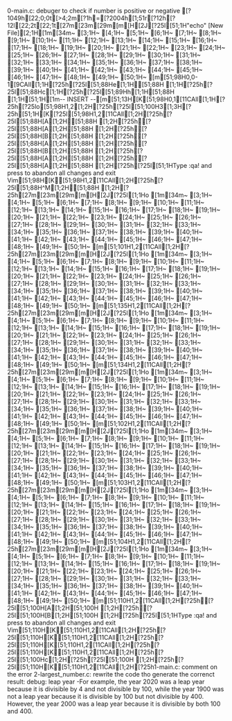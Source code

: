 0-main.c: debuger  to check if number is positive or negative
[?1049h[22;0;0t[>4;2m[?1h=[?2004h[1;51r[?12h[?12l[22;2t[22;1t[27m[23m[29m[m[H[2J[?25l[51;1H"echo" [New File][2;1H[1m[34m~                                                                                                                  [3;1H~                                                                                                                  [4;1H~                                                                                                                  [5;1H~                                                                                                                  [6;1H~                                                                                                                  [7;1H~                                                                                                                  [8;1H~                                                                                                                  [9;1H~                                                                                                                  [10;1H~                                                                                                                  [11;1H~                                                                                                                  [12;1H~                                                                                                                  [13;1H~                                                                                                                  [14;1H~                                                                                                                  [15;1H~                                                                                                                  [16;1H~                                                                                                                  [17;1H~                                                                                                                  [18;1H~                                                                                                                  [19;1H~                                                                                                                  [20;1H~                                                                                                                  [21;1H~                                                                                                                  [22;1H~                                                                                                                  [23;1H~                                                                                                                  [24;1H~                                                                                                                  [25;1H~                                                                                                                  [26;1H~                                                                                                                  [27;1H~                                                                                                                  [28;1H~                                                                                                                  [29;1H~                                                                                                                  [30;1H~                                                                                                                  [31;1H~                                                                                                                  [32;1H~                                                                                                                  [33;1H~                                                                                                                  [34;1H~                                                                                                                  [35;1H~                                                                                                                  [36;1H~                                                                                                                  [37;1H~                                                                                                                  [38;1H~                                                                                                                  [39;1H~                                                                                                                  [40;1H~                                                                                                                  [41;1H~                                                                                                                  [42;1H~                                                                                                                  [43;1H~                                                                                                                  [44;1H~                                                                                                                  [45;1H~                                                                                                                  [46;1H~                                                                                                                  [47;1H~                                                                                                                  [48;1H~                                                                                                                  [49;1H~                                                                                                                  [50;1H~                                                                                                                  [m[51;98H0,0-1[9CAll[1;1H[?25h[?25l[51;88He[1;1H[51;88H [1;1H[?25h[?25l[51;88Hc[1;1H[?25h[?25l[51;89Hh[1;1H[51;88H  [1;1H[51;1H[1m-- INSERT --[m[51;13H[K[51;98H0,1[11CAll[1;1H[?25h[?25lo[51;98H1,2[1;2H[?25h[?25l[51;100H3[1;3H[?25h[51;1H[K[?25l[51;98H1,2[11CAll[1;2H[?25h[?25l[51;88H[A[1;2H[51;88H  [1;2H[?25h[?25l[51;88H[A[1;2H[51;88H  [1;2H[?25h[?25l[51;88H[B[1;2H[51;88H  [1;2H[?25h[?25l[51;88H[A[1;2H[51;88H  [1;2H[?25h[?25l[51;88H[B[1;2H[51;88H  [1;2H[?25h[?25l[51;88H[A[1;2H[51;88H  [1;2H[?25h[?25l[51;88H[A[1;2H[51;88H  [1;2H[?25h[?25l[51;1HType  :qa!  and press <Enter> to abandon all changes and exit Vim[51;98H[K[51;98H1,2[11CAll[1;2H[?25h[?25l[51;88H^M[1;2H[51;88H  [1;2H[?25h[27m[23m[29m[m[H[2J[?25l[1;1Ho
[1m[34m~                                                                                                                     [3;1H~                                                                                                                     [4;1H~                                                                                                                     [5;1H~                                                                                                                     [6;1H~                                                                                                                     [7;1H~                                                                                                                     [8;1H~                                                                                                                     [9;1H~                                                                                                                     [10;1H~                                                                                                                     [11;1H~                                                                                                                     [12;1H~                                                                                                                     [13;1H~                                                                                                                     [14;1H~                                                                                                                     [15;1H~                                                                                                                     [16;1H~                                                                                                                     [17;1H~                                                                                                                     [18;1H~                                                                                                                     [19;1H~                                                                                                                     [20;1H~                                                                                                                     [21;1H~                                                                                                                     [22;1H~                                                                                                                     [23;1H~                                                                                                                     [24;1H~                                                                                                                     [25;1H~                                                                                                                     [26;1H~                                                                                                                     [27;1H~                                                                                                                     [28;1H~                                                                                                                     [29;1H~                                                                                                                     [30;1H~                                                                                                                     [31;1H~                                                                                                                     [32;1H~                                                                                                                     [33;1H~                                                                                                                     [34;1H~                                                                                                                     [35;1H~                                                                                                                     [36;1H~                                                                                                                     [37;1H~                                                                                                                     [38;1H~                                                                                                                     [39;1H~                                                                                                                     [40;1H~                                                                                                                     [41;1H~                                                                                                                     [42;1H~                                                                                                                     [43;1H~                                                                                                                     [44;1H~                                                                                                                     [45;1H~                                                                                                                     [46;1H~                                                                                                                     [47;1H~                                                                                                                     [48;1H~                                                                                                                     [49;1H~                                                                                                                     [50;1H~                                                                                                                     [m[51;101H1,2[11CAll[1;2H[?25h[27m[23m[29m[m[H[2J[?25l[1;1Ho
[1m[34m~                                                                                                                                                       [3;1H~                                                                                                                                                       [4;1H~                                                                                                                                                       [5;1H~                                                                                                                                                       [6;1H~                                                                                                                                                       [7;1H~                                                                                                                                                       [8;1H~                                                                                                                                                       [9;1H~                                                                                                                                                       [10;1H~                                                                                                                                                       [11;1H~                                                                                                                                                       [12;1H~                                                                                                                                                       [13;1H~                                                                                                                                                       [14;1H~                                                                                                                                                       [15;1H~                                                                                                                                                       [16;1H~                                                                                                                                                       [17;1H~                                                                                                                                                       [18;1H~                                                                                                                                                       [19;1H~                                                                                                                                                       [20;1H~                                                                                                                                                       [21;1H~                                                                                                                                                       [22;1H~                                                                                                                                                       [23;1H~                                                                                                                                                       [24;1H~                                                                                                                                                       [25;1H~                                                                                                                                                       [26;1H~                                                                                                                                                       [27;1H~                                                                                                                                                       [28;1H~                                                                                                                                                       [29;1H~                                                                                                                                                       [30;1H~                                                                                                                                                       [31;1H~                                                                                                                                                       [32;1H~                                                                                                                                                       [33;1H~                                                                                                                                                       [34;1H~                                                                                                                                                       [35;1H~                                                                                                                                                       [36;1H~                                                                                                                                                       [37;1H~                                                                                                                                                       [38;1H~                                                                                                                                                       [39;1H~                                                                                                                                                       [40;1H~                                                                                                                                                       [41;1H~                                                                                                                                                       [42;1H~                                                                                                                                                       [43;1H~                                                                                                                                                       [44;1H~                                                                                                                                                       [45;1H~                                                                                                                                                       [46;1H~                                                                                                                                                       [47;1H~                                                                                                                                                       [48;1H~                                                                                                                                                       [49;1H~                                                                                                                                                       [50;1H~                                                                                                                                                       [m[51;135H1,2[11CAll[1;2H[?25h[27m[23m[29m[m[H[2J[?25l[1;1Ho
[1m[34m~                                                                                                                                                      [3;1H~                                                                                                                                                      [4;1H~                                                                                                                                                      [5;1H~                                                                                                                                                      [6;1H~                                                                                                                                                      [7;1H~                                                                                                                                                      [8;1H~                                                                                                                                                      [9;1H~                                                                                                                                                      [10;1H~                                                                                                                                                      [11;1H~                                                                                                                                                      [12;1H~                                                                                                                                                      [13;1H~                                                                                                                                                      [14;1H~                                                                                                                                                      [15;1H~                                                                                                                                                      [16;1H~                                                                                                                                                      [17;1H~                                                                                                                                                      [18;1H~                                                                                                                                                      [19;1H~                                                                                                                                                      [20;1H~                                                                                                                                                      [21;1H~                                                                                                                                                      [22;1H~                                                                                                                                                      [23;1H~                                                                                                                                                      [24;1H~                                                                                                                                                      [25;1H~                                                                                                                                                      [26;1H~                                                                                                                                                      [27;1H~                                                                                                                                                      [28;1H~                                                                                                                                                      [29;1H~                                                                                                                                                      [30;1H~                                                                                                                                                      [31;1H~                                                                                                                                                      [32;1H~                                                                                                                                                      [33;1H~                                                                                                                                                      [34;1H~                                                                                                                                                      [35;1H~                                                                                                                                                      [36;1H~                                                                                                                                                      [37;1H~                                                                                                                                                      [38;1H~                                                                                                                                                      [39;1H~                                                                                                                                                      [40;1H~                                                                                                                                                      [41;1H~                                                                                                                                                      [42;1H~                                                                                                                                                      [43;1H~                                                                                                                                                      [44;1H~                                                                                                                                                      [45;1H~                                                                                                                                                      [46;1H~                                                                                                                                                      [47;1H~                                                                                                                                                      [48;1H~                                                                                                                                                      [49;1H~                                                                                                                                                      [50;1H~                                                                                                                                                      [m[51;134H1,2[11CAll[1;2H[?25h[27m[23m[29m[m[H[2J[?25l[1;1Ho
[1m[34m~                                                                                                                      [3;1H~                                                                                                                      [4;1H~                                                                                                                      [5;1H~                                                                                                                      [6;1H~                                                                                                                      [7;1H~                                                                                                                      [8;1H~                                                                                                                      [9;1H~                                                                                                                      [10;1H~                                                                                                                      [11;1H~                                                                                                                      [12;1H~                                                                                                                      [13;1H~                                                                                                                      [14;1H~                                                                                                                      [15;1H~                                                                                                                      [16;1H~                                                                                                                      [17;1H~                                                                                                                      [18;1H~                                                                                                                      [19;1H~                                                                                                                      [20;1H~                                                                                                                      [21;1H~                                                                                                                      [22;1H~                                                                                                                      [23;1H~                                                                                                                      [24;1H~                                                                                                                      [25;1H~                                                                                                                      [26;1H~                                                                                                                      [27;1H~                                                                                                                      [28;1H~                                                                                                                      [29;1H~                                                                                                                      [30;1H~                                                                                                                      [31;1H~                                                                                                                      [32;1H~                                                                                                                      [33;1H~                                                                                                                      [34;1H~                                                                                                                      [35;1H~                                                                                                                      [36;1H~                                                                                                                      [37;1H~                                                                                                                      [38;1H~                                                                                                                      [39;1H~                                                                                                                      [40;1H~                                                                                                                      [41;1H~                                                                                                                      [42;1H~                                                                                                                      [43;1H~                                                                                                                      [44;1H~                                                                                                                      [45;1H~                                                                                                                      [46;1H~                                                                                                                      [47;1H~                                                                                                                      [48;1H~                                                                                                                      [49;1H~                                                                                                                      [50;1H~                                                                                                                      [m[51;102H1,2[11CAll[1;2H[?25h[27m[23m[29m[m[H[2J[?25l[1;1Ho
[1m[34m~                                                                                                                       [3;1H~                                                                                                                       [4;1H~                                                                                                                       [5;1H~                                                                                                                       [6;1H~                                                                                                                       [7;1H~                                                                                                                       [8;1H~                                                                                                                       [9;1H~                                                                                                                       [10;1H~                                                                                                                       [11;1H~                                                                                                                       [12;1H~                                                                                                                       [13;1H~                                                                                                                       [14;1H~                                                                                                                       [15;1H~                                                                                                                       [16;1H~                                                                                                                       [17;1H~                                                                                                                       [18;1H~                                                                                                                       [19;1H~                                                                                                                       [20;1H~                                                                                                                       [21;1H~                                                                                                                       [22;1H~                                                                                                                       [23;1H~                                                                                                                       [24;1H~                                                                                                                       [25;1H~                                                                                                                       [26;1H~                                                                                                                       [27;1H~                                                                                                                       [28;1H~                                                                                                                       [29;1H~                                                                                                                       [30;1H~                                                                                                                       [31;1H~                                                                                                                       [32;1H~                                                                                                                       [33;1H~                                                                                                                       [34;1H~                                                                                                                       [35;1H~                                                                                                                       [36;1H~                                                                                                                       [37;1H~                                                                                                                       [38;1H~                                                                                                                       [39;1H~                                                                                                                       [40;1H~                                                                                                                       [41;1H~                                                                                                                       [42;1H~                                                                                                                       [43;1H~                                                                                                                       [44;1H~                                                                                                                       [45;1H~                                                                                                                       [46;1H~                                                                                                                       [47;1H~                                                                                                                       [48;1H~                                                                                                                       [49;1H~                                                                                                                       [50;1H~                                                                                                                       [m[51;103H1,2[11CAll[1;2H[?25h[27m[23m[29m[m[H[2J[?25l[1;1Ho
[1m[34m~                                                                                                                        [3;1H~                                                                                                                        [4;1H~                                                                                                                        [5;1H~                                                                                                                        [6;1H~                                                                                                                        [7;1H~                                                                                                                        [8;1H~                                                                                                                        [9;1H~                                                                                                                        [10;1H~                                                                                                                        [11;1H~                                                                                                                        [12;1H~                                                                                                                        [13;1H~                                                                                                                        [14;1H~                                                                                                                        [15;1H~                                                                                                                        [16;1H~                                                                                                                        [17;1H~                                                                                                                        [18;1H~                                                                                                                        [19;1H~                                                                                                                        [20;1H~                                                                                                                        [21;1H~                                                                                                                        [22;1H~                                                                                                                        [23;1H~                                                                                                                        [24;1H~                                                                                                                        [25;1H~                                                                                                                        [26;1H~                                                                                                                        [27;1H~                                                                                                                        [28;1H~                                                                                                                        [29;1H~                                                                                                                        [30;1H~                                                                                                                        [31;1H~                                                                                                                        [32;1H~                                                                                                                        [33;1H~                                                                                                                        [34;1H~                                                                                                                        [35;1H~                                                                                                                        [36;1H~                                                                                                                        [37;1H~                                                                                                                        [38;1H~                                                                                                                        [39;1H~                                                                                                                        [40;1H~                                                                                                                        [41;1H~                                                                                                                        [42;1H~                                                                                                                        [43;1H~                                                                                                                        [44;1H~                                                                                                                        [45;1H~                                                                                                                        [46;1H~                                                                                                                        [47;1H~                                                                                                                        [48;1H~                                                                                                                        [49;1H~                                                                                                                        [50;1H~                                                                                                                        [m[51;104H1,2[11CAll[1;2H[?25h[27m[23m[29m[m[H[2J[?25l[1;1Ho
[1m[34m~                                                                                                                              [3;1H~                                                                                                                              [4;1H~                                                                                                                              [5;1H~                                                                                                                              [6;1H~                                                                                                                              [7;1H~                                                                                                                              [8;1H~                                                                                                                              [9;1H~                                                                                                                              [10;1H~                                                                                                                              [11;1H~                                                                                                                              [12;1H~                                                                                                                              [13;1H~                                                                                                                              [14;1H~                                                                                                                              [15;1H~                                                                                                                              [16;1H~                                                                                                                              [17;1H~                                                                                                                              [18;1H~                                                                                                                              [19;1H~                                                                                                                              [20;1H~                                                                                                                              [21;1H~                                                                                                                              [22;1H~                                                                                                                              [23;1H~                                                                                                                              [24;1H~                                                                                                                              [25;1H~                                                                                                                              [26;1H~                                                                                                                              [27;1H~                                                                                                                              [28;1H~                                                                                                                              [29;1H~                                                                                                                              [30;1H~                                                                                                                              [31;1H~                                                                                                                              [32;1H~                                                                                                                              [33;1H~                                                                                                                              [34;1H~                                                                                                                              [35;1H~                                                                                                                              [36;1H~                                                                                                                              [37;1H~                                                                                                                              [38;1H~                                                                                                                              [39;1H~                                                                                                                              [40;1H~                                                                                                                              [41;1H~                                                                                                                              [42;1H~                                                                                                                              [43;1H~                                                                                                                              [44;1H~                                                                                                                              [45;1H~                                                                                                                              [46;1H~                                                                                                                              [47;1H~                                                                                                                              [48;1H~                                                                                                                              [49;1H~                                                                                                                              [50;1H~                                                                                                                              [m[51;110H1,2[11CAll[1;2H[?25h[?25l[51;100H[A[1;2H[51;100H  [1;2H[?25h[?25l[51;100H[B[1;2H[51;100H  [1;2H[?25h[?25l[51;1HType  :qa!  and press <Enter> to abandon all changes and exit Vim[51;110H[K[51;110H1,2[11CAll[1;2H[?25h[?25l[51;110H[K[51;110H1,2[11CAll[1;2H[?25h[?25l[51;110H[K[51;110H1,2[11CAll[1;2H[?25h[?25l[51;110H[K[51;110H1,2[11CAll[1;2H[?25h[?25l[51;100Hc[1;2H[?25h[?25l[51;100H [1;2H[?25h[?25l[51;110H[K[51;110H1,2[11CAll[1;2H[?25h1-main.c: comment on the error
2-largest_number.c: rewrite the code tho generate the correnct result:
debug: leap year -For example, the year 2020 was a leap year because it is divisible by 4 and not divisible by 100, while the year 1900 was not a leap year because it is divisible by 100 but not divisible by 400. However, the year 2000 was a leap year because it is divisible by both 100 and 400.
